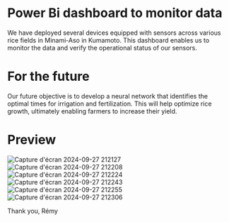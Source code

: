 # Power Bi dashboard to monitor data
We have deployed several devices equipped with sensors across various rice fields in Minami-Aso in Kumamoto. This dashboard enables us to monitor the data and verify the operational status of our sensors.

# For the future
Our future objective is to develop a neural network that identifies the optimal times for irrigation and fertilization. This will help optimize rice growth, ultimately enabling farmers to increase their yield.

# Preview

![Capture d'écran 2024-09-27 212127](https://github.com/user-attachments/assets/47353aef-cd6f-41d9-a3f5-9de0df11b88d)
![Capture d'écran 2024-09-27 212208](https://github.com/user-attachments/assets/9143e503-7436-426a-9961-9306396c4abb)
![Capture d'écran 2024-09-27 212224](https://github.com/user-attachments/assets/86f1cef5-1769-4622-99d1-789337356138)
![Capture d'écran 2024-09-27 212243](https://github.com/user-attachments/assets/7a2126e8-ce0e-479b-a416-78c3dfa3a55a)
![Capture d'écran 2024-09-27 212255](https://github.com/user-attachments/assets/43f86b11-7b58-498e-b722-035458764fdd)
![Capture d'écran 2024-09-27 212306](https://github.com/user-attachments/assets/187da726-2777-4491-8f87-3c15a5b53cbb)

Thank you, Rémy

